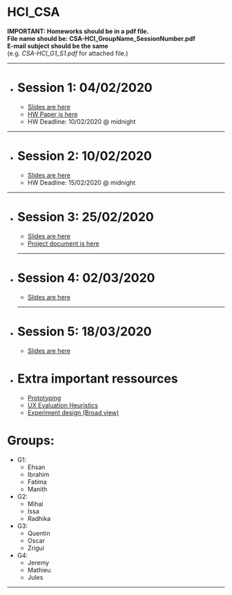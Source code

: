 # HCI_CSA

**IMPORTANT: Homeworks should be in a pdf file.** <br>
**File name should be: CSA-HCI_GroupName_SessionNumber.pdf** <br>
**E-mail subject should be the same** <br>
(e.g. *CSA-HCI_G1_S1.pdf* for attached file.)

---
* # Session 1: 04/02/2020 
  * [Slides are here](https://cloud.irit.fr/index.php/s/G3HBjYy4RF3ZXQW)
  * [HW Paper is here](https://cloud.irit.fr/index.php/s/uXigTlo4788vdw1)
  * HW Deadline: 10/02/2020 @ midnight 
---
* # Session 2: 10/02/2020 
  * [Slides are here](https://cloud.irit.fr/index.php/s/CJWL5fzWdrGSjiS)
  * HW Deadline: 15/02/2020 @ midnight
---
* # Session 3: 25/02/2020 
   * [Slides are here](https://cloud.irit.fr/index.php/s/QmAsL7Kz4VThBtx)
   * [Project document is here](https://cloud.irit.fr/index.php/s/zPyHe7WlbLYVz4R)
   ---
* # Session 4: 02/03/2020 
   * [Slides are here](https://cloud.irit.fr/index.php/s/H8BeuffJi7qbXRW)
   ---
* # Session 5: 18/03/2020
   * [Slides are here](https://cloud.irit.fr/index.php/s/Jlmpmyo8FHJt8US)
   
* # Extra important ressources
   * [Prototyping](https://www.interaction-design.org/literature/topics/prototyping)
   * [UX Evaluation Heuristics](https://www.youtube.com/watch?v=sa5lswRd7Q8)
   * [Experiment design (Broad view)](https://www.youtube.com/watch?v=DaBq0naj0YY&t=63s)

# Groups:
* G1:
  * Ehsan
  * Ibrahim
  * Fatima
  * Manith
* G2:
  * Mihai
  * Issa
  * Radhika
* G3:
  * Quentin
  * Oscar
  * Zrigui
* G4:
  * Jeremy
  * Mathieu
  * Jules
---
